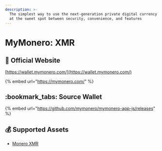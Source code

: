 ```yaml
---
description: >-
  The simplest way to use the next-generation private digital currency Monero,
  at the sweet spot between security, convenience, and features
---
```


# MyMonero: XMR

## :rocket: Official Website

[https://wallet.mymonero.com/](https://wallet.mymonero.com/)

{% embed url="https://mymonero.com/" %}

## :bookmark\_tabs: Source Wallet

{% embed url="https://github.com/mymonero/mymonero-app-js/releases" %}

## :moneybag: Supported Assets

* [Monero XMR](../../coins/overview-xmr/)
